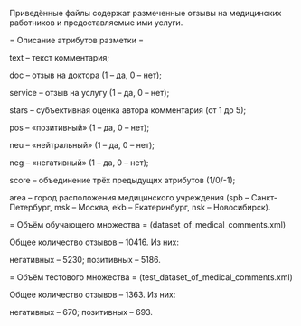 Приведённые файлы содержат размеченные отзывы на медицинских работников и предоставляемые ими услуги.

= Описание атрибутов разметки =

text – текст комментария;

doc – отзыв на доктора (1 – да, 0 – нет);

service – отзыв на услугу (1 – да, 0 – нет);

stars – субъективная оценка автора комментария (от 1 до 5);

pos – «позитивный» (1 – да, 0 – нет);

neu – «нейтральный» (1 – да, 0 – нет);

neg – «негативный» (1 – да, 0 – нет);

score – объединение трёх предыдущих атрибутов (1/0/-1);

area – город расположения медицинского учреждения (spb – Санкт-Петербург, msk – Москва, ekb – Екатеринбург, nsk – Новосибирск).



= Объём обучающего множества =
(dataset_of_medical_comments.xml)

Общее количество отзывов – 10416. Из них:

негативных – 5230; позитивных – 5186.


= Объём тестового множества =
(test_dataset_of_medical_comments.xml)

Общее количество отзывов – 1363. Из них:

негативных – 670; позитивных – 693.
